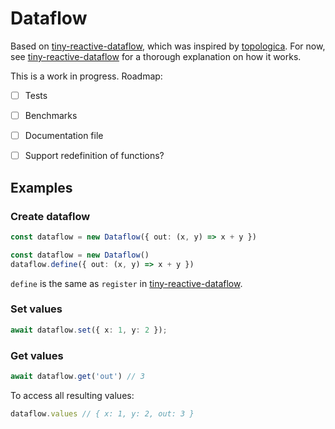 # Dataflow

Based on [tiny-reactive-dataflow](https://github.com/lukehutch/tiny-reactive-dataflow), which was inspired by [topologica](https://github.com/datavis-tech/topologica). For now, see [tiny-reactive-dataflow](https://github.com/lukehutch/tiny-reactive-dataflow) for a thorough explanation on how it works.

This is a work in progress. Roadmap:

- [ ] Tests
- [ ] Benchmarks
- [ ] Documentation file
- [ ] Support redefinition of functions?


## Examples

### Create dataflow

```ts
const dataflow = new Dataflow({ out: (x, y) => x + y })
```

```ts
const dataflow = new Dataflow()
dataflow.define({ out: (x, y) => x + y })
```

`define` is the same as `register` in [tiny-reactive-dataflow](https://github.com/lukehutch/tiny-reactive-dataflow).

### Set values

```ts
await dataflow.set({ x: 1, y: 2 });
```

### Get values

```ts
await dataflow.get('out') // 3
```

To access all resulting values:

```ts
dataflow.values // { x: 1, y: 2, out: 3 }
```
